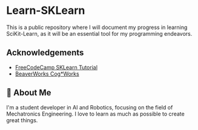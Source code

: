 # Learn-SKLearn

This is a public repository where I will document my progress in learning SciKit-Learn, as it will be an essential tool for my programming endeavors.



## Acknowledgements

 - [FreeCodeCamp SKLearn Tutorial](https://www.youtube.com/watch?v=0B5eIE_1vpU)
 - [BeaverWorks Cog*Works](https://beaverworks.ll.mit.edu/CMS/bw/)
 
## 🚀 About Me
I'm a student developer in AI and Robotics, focusing on the field of Mechatronics Engineering. I love to learn as much as possible to create great things.

